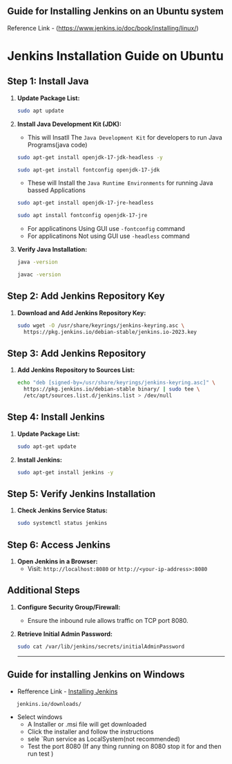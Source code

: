 ## Guide for Installing Jenkins on an Ubuntu system

Reference Link - (https://www.jenkins.io/doc/book/installing/linux/)

# Jenkins Installation Guide on Ubuntu

## Step 1: Install Java

1. **Update Package List:**
   ```bash
   sudo apt update
   ```

2. **Install Java Development Kit (JDK):**
   
   - This will Insatll The `Java Development Kit` for developers to run Java Programs(java code)
   ```bash
   sudo apt-get install openjdk-17-jdk-headless -y
   ```

   ```bash
   sudo apt-get install fontconfig openjdk-17-jdk
   ```

   - These will Install the `Java Runtime Environments` for running Java bassed Applications 

   ```bash
   sudo apt-get install openjdk-17-jre-headless
   ```

   ```bash
   sudo apt install fontconfig openjdk-17-jre
   ```

   - For applicatinons Using GUI use `-fontconfig` command
   - For applicatinons Not using GUI use `-headless` command 

3. **Verify Java Installation:**
   ```bash
   java -version
   ```

   ```bash
   javac -version
   ```

## Step 2: Add Jenkins Repository Key

1. **Download and Add Jenkins Repository Key:**
   ```bash
   sudo wget -O /usr/share/keyrings/jenkins-keyring.asc \
     https://pkg.jenkins.io/debian-stable/jenkins.io-2023.key
   ```

## Step 3: Add Jenkins Repository

1. **Add Jenkins Repository to Sources List:**
   ```bash
   echo "deb [signed-by=/usr/share/keyrings/jenkins-keyring.asc]" \
     https://pkg.jenkins.io/debian-stable binary/ | sudo tee \
     /etc/apt/sources.list.d/jenkins.list > /dev/null
   ```

## Step 4: Install Jenkins

1. **Update Package List:**
   ```bash
   sudo apt-get update
   ```

2. **Install Jenkins:**
   ```bash
   sudo apt-get install jenkins -y
   ```

## Step 5: Verify Jenkins Installation

1. **Check Jenkins Service Status:**
   ```bash
   sudo systemctl status jenkins
   ```

## Step 6: Access Jenkins

1. **Open Jenkins in a Browser:**
   - Visit: `http://localhost:8080` or `http://<your-ip-address>:8080`

## Additional Steps

1. **Configure Security Group/Firewall:**
   - Ensure the inbound rule allows traffic on TCP port 8080.

2. **Retrieve Initial Admin Password:**
   ```bash
   sudo cat /var/lib/jenkins/secrets/initialAdminPassword
   ```

   ---

## Guide for installing Jenkins on Windows
  
- Refference Link -  [Installing Jenkins](https://www.jenkins.io/doc/book/installing/)
```
   jenkins.io/downloads/
```

- Select windows
  - A Installer or .msi file will get downloaded 
  - Click the installer and follow the instructions
  - sele `Run service as LocalSystem(not recommended)
  - Test the port 8080 (If any thing running on 8080 stop it for and then run test )
